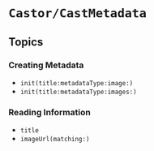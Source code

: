 # ``Castor/CastMetadata``

## Topics

### Creating Metadata

- ``init(title:metadataType:image:)``
- ``init(title:metadataType:images:)``

### Reading Information

- ``title``
- ``imageUrl(matching:)``
